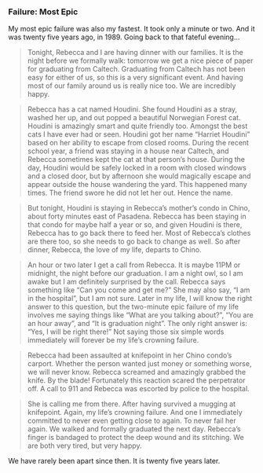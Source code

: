 ### Failure: Most Epic

My most epic failure was also my fastest. It took only a minute or
two. And it was twenty five years ago, in 1989. Going back to that
fateful evening…

> Tonight, Rebecca and I are having dinner with our families. It is the night
before we formally walk: tomorrow we get a nice piece of paper for graduating
from Caltech. Graduating from Caltech has not been easy for either of us, so
this is a very significant event. And having most of our family around us is
really nice too. We are incredibly happy.

> Rebecca has a cat named Houdini. She found Houdini as a stray, washed
her up, and out popped a beautiful Norwegian Forest cat. Houdini is
amazingly smart and quite friendly too. Amongst the best cats I have ever had
or seen. Houdini got her name “Harriet Houdini” based on her ability to
escape from closed rooms. During the recent school year, a friend was staying in
a house near Caltech, and Rebecca sometimes kept the cat at that person’s
house. During the day, Houdini would be safely locked in a room with closed
windows and a closed door, but by afternoon she would magically escape and
appear outside the house wandering the yard. This happened many times. The
friend swore he did not let her out. Hence the name.

> But tonight, Houdini is staying in Rebecca’s mother’s condo in Chino,
about forty minutes east of Pasadena. Rebecca has been staying in that condo
for maybe half a year or so, and given Houdini is there, Rebecca has to go back
there to feed her. Most of Rebecca’s clothes are there too, so she needs to go
back to change as well. So after dinner, Rebecca, the love of my life, departs to
Chino.


> An hour or two later I get a call from Rebecca. It is maybe 11PM or
midnight, the night before our graduation. I am a night owl, so I am awake
but I am definitely surprised by the call. Rebecca says something like “Can you
come and get me?” She may also say, “I am in the hospital”, but I am not
sure.  Later in my life, I will know the right answer to this question, but the
two-minute epic failure of my life involves me saying things like “What are you
talking about?”, “You are an hour away”, and “It is graduation night”. The
only right answer is: “Yes, I will be right there!”  Not saying those six simple
words immediately will forever be my life’s crowning failure.

> Rebecca had been assaulted at knifepoint in her Chino condo’s carport.
Whether the person wanted just money or something worse, we will never know.
Rebecca screamed and amazingly grabbed the knife. By the blade! Fortunately
this reaction scared the perpetrator off. A call to 911 and Rebecca was escorted
by police to the hospital.

> She is calling me from there. After having survived a mugging at
knifepoint. Again, my life’s crowning failure. And one I immediately
committed to never even getting close to again. To never fail her again.
We walked and formally graduated the next day. Rebecca’s finger is
bandaged to protect the deep wound and its stitching. We are both very tired,
but very happy.

We have rarely been apart since then. It is twenty five years later.